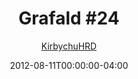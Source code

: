 ---
title: "Grafald #24"
type: "image"
date: 2012-08-11T00:00:00-04:00
draft: false
categories:
- comics
- collaborations
tags:
- grafald
image_path: "../img/2012/24.png"
alt_text: ""
is_subpage: true
author: "[KirbychuHRD](https://cohost.org/KirbychuHRD)"
---